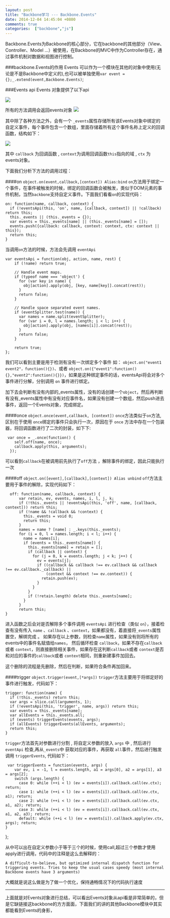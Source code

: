 ```yaml
---
layout: post
title: "Backbone学习 --- Backbone.Events"
date: 2014-12-04 14:45:04 +0800
comments: true
categories:  ["backbone","js"]
---
```


Backbone.Events为Backbone的核心部分，它在backbone的其他部分（View、Controller、Model ...）被使用，在Backbone的MVC中作为Controller存在，通过事件机制对数据和视图进行控制。

###backbone.Events的作用
Events 可以作为一个模块在其他的对象中使用(无论是不是Backbone中定义的),也可以被单独使用`var event = {};_.extend(event,Backbone.Events)`;

###Events api
Events 对象提供了以下api

![](http://img.hb.aicdn.com/ac999a3df3c134edb26e6a945a5f081cb1680981586-sDSNhY_fw658)

所有的方法调用会返回events对象
![](http://img.hb.aicdn.com/7d62a9bfd5472b586953a2412a2e27b1a0ba300aa178-c16rEa_fw658)

其中除了各种方法之外，会有一个 `_events`属性存储所有该Events对象中绑定的自定义事件，每个事件包含一个数组，里面存储着所有这个事件名称上定义的回调函数，结构如下：

![](http://img.hb.aicdn.com/0894846c47f2626fb4c5e7e4e3e9637634ec0c172b80-Zq9uqV_fw658)

其中 `callback` 为回调函数 , `context`为调用回调函数`this`指向的域 , `ctx` 为 events对象。

下面我们分析下方法的调用过程：

####on   `object.on(event,callback,[context]) Alias:bind`
`on`方法用于绑定一个事件，在事件被触发的时候，绑定的回调函数会被触发，类似于DOM元素的事件机制，当然`backbone`支持自定义事件。下面我们看看`on`的实现代码：

	on: function(name, callback, context) {
      if (!eventsApi(this, 'on', name, [callback, context]) || !callback) return this;
      this._events || (this._events = {});
      var events = this._events[name] || (this._events[name] = []);
      events.push({callback: callback, context: context, ctx: context || this});
      return this;
    }

当调用`on`方法的时候，方法会先调用 `eventApi`

	var eventsApi = function(obj, action, name, rest) {
	    if (!name) return true;
	
	    // Handle event maps.
	    if (typeof name === 'object') {
	      for (var key in name) {
	        obj[action].apply(obj, [key, name[key]].concat(rest));
	      }
	      return false;
	    }
	
	    // Handle space separated event names.
	    if (eventSplitter.test(name)) {
	      var names = name.split(eventSplitter);
	      for (var i = 0, l = names.length; i < l; i++) {
	        obj[action].apply(obj, [names[i]].concat(rest));
	      }
	      return false;
	    }
	
	    return true;
  	};

我们可以看到主要是用于检测有没有一次绑定多个事件 如： `object.on("event1 event2"，function(){})`、或者 `object.on({"event1":function(){},"event2":function(){}})`，如果是这种绑定事件的话，eventsApi将会对多个事件进行分解，分别调用 `on` 事件进行绑定。

加下去会判断有没有内部的_events属性，没有的话创建一个`object`，然后再判断有没有_events属性中有没有对应事件名，如果没有创建一个数组，然后push进去事件，返回一个Events对象，完成绑定。

####once `object.once(event,callback, [context])`
`once`方法类似于`on`方法,区别在于使用 `once`绑定的事件只会执行一次，原因在于 `once` 方法中存在一个包装器，将回调函数进行了二次的封装，如下下:

	 var once = _.once(function() {
        self.off(name, once);
        callback.apply(this, arguments);
      });

可以看到`callback`在被调用前先执行了`off`方法 ，解除事件的绑定，因此只能执行一次

####off `object.on([event],[callback],[context]) Alias unbind`
`off`方法主要用于事件的解除，实现代码如下：

	  off: function(name, callback, context) {
	      var retain, ev, events, names, i, l, j, k;
	      if (!this._events || !eventsApi(this, 'off', name, [callback, context])) return this;
	      if (!name && !callback && !context) {
	        this._events = void 0;
	        return this;
	      }
	      names = name ? [name] : _.keys(this._events);
	      for (i = 0, l = names.length; i < l; i++) {
	        name = names[i];
	        if (events = this._events[name]) {
	          this._events[name] = retain = [];
	          if (callback || context) {
	            for (j = 0, k = events.length; j < k; j++) {
	              ev = events[j];
	              if ((callback && callback !== ev.callback && callback !== ev.callback._callback) ||
	                  (context && context !== ev.context)) {
	                retain.push(ev);
	              }
	            }
	          }
	          if (!retain.length) delete this._events[name];
	        }
	      }
	      return this;
    }
进入函数之后会对是否解除多个事件调用 `eventsApi` 进行检查（类似 `on`），接着检查有没有传入 `name` 、`callback` 、`context`，如果都没有，着直接将`_events`属性置空，解绑完成 。
如果存在以上参数，则检查`name`属性，如果没有则将所有的events中的事件名赋值给`names`， 然后循环检查 `callback`，如果不存在`callback`或者 `context`，则直接删除相关事件，如果存在这判断`callback`或者 `context`是否和对应的事件的`callback`或者 `context`相同，则重新建事件加回去。

这个删除的流程是先删除，然后在判断，如果符合条件再加回来。

####trigger `object.trigger(event,[*args])`
`trigger`方法主要用于将绑定好的事件进行触发，代码如下：

	
	trigger: function(name) {
      if (!this._events) return this;
      var args = slice.call(arguments, 1);
      if (!eventsApi(this, 'trigger', name, args)) return this;
      var events = this._events[name];
      var allEvents = this._events.all;
      if (events) triggerEvents(events, args);
      if (allEvents) triggerEvents(allEvents, arguments);
      return this;
    }
	
`trigger`方法首先对参数进行分割 , 将自定义参数的放入 `args` 中 , 然后进行 `eventApi` 检查,再从`_events`中 获取对应的事件，再获取 `all`事件，然后进行触发调用 `triggerEvents`, 代码如下：

	 var triggerEvents = function(events, args) {
	    var ev, i = -1, l = events.length, a1 = args[0], a2 = args[1], a3 = args[2];
	    switch (args.length) {
	      case 0: while (++i < l) (ev = events[i]).callback.call(ev.ctx); return;
	      case 1: while (++i < l) (ev = events[i]).callback.call(ev.ctx, a1); return;
	      case 2: while (++i < l) (ev = events[i]).callback.call(ev.ctx, a1, a2); return;
	      case 3: while (++i < l) (ev = events[i]).callback.call(ev.ctx, a1, a2, a3); return;
	      default: while (++i < l) (ev = events[i]).callback.apply(ev.ctx, args); return;
    }
  };
		
从中可以出在自定义参数小于等于三个的时候，使用call,超过三个参数才使用apply进行调用，代码中的注释是这么去解释的：

 	A difficult-to-believe, but optimized internal dispatch function for
	triggering events. Tries to keep the usual cases speedy (most internal
	Backbone events have 3 arguments)

大概就是说这么做是为了做一个优化，保持通畅情况下的代码执行速度
  
------------------------
上面就是对Events对象进行总结，可以看出Events对象从api看是非常简单的，但是它缺链接这backbone的方方面面，下面我们的讲的其他Backbone模块中其实都能看到Events的身影，